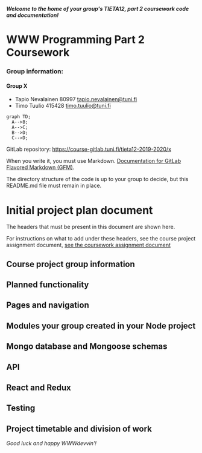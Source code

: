 ***Welcome to the home of your group's TIETA12, part 2 coursework code and documentation!***

# WWW Programming Part 2 Coursework
### Group information:
#### Group X

* Tapio Nevalainen 80997 tapio.nevalainen@tuni.fi 
* Timo Tuulio 415428 timo.tuulio@tuni.fi


```mermaid
graph TD;
  A-->B;
  A-->C;
  B-->D;
  C-->D;
```


GitLab repository: https://course-gitlab.tuni.fi/tieta12-2019-2020/x

When you write it, you must use Markdown. [Documentation for GitLab Flavored Markdown (GFM)](https://docs.gitlab.com/ee/user/markdown.html).

The directory structure of the code is up to your group to decide, but this README.md file must remain in place.


# Initial project plan document
The headers that must be present in this document are shown here. 

For instructions on what to add under these headers, see the course project assignment document, [see the coursework assignment document](https://docs.google.com/document/d/1ctG6mURrs1WlqwwPnMOFE_mSIEhZVCjp2XGefAZMdxQ/edit#heading=h.vsanic5plbto)

## Course project group information    
## Planned functionality    
## Pages and navigation    
## Modules your group created in your Node project    
## Mongo database and Mongoose schemas    
## API
## React and Redux
## Testing    
## Project timetable and division of work    


*Good luck and happy WWWdevvin’!*

